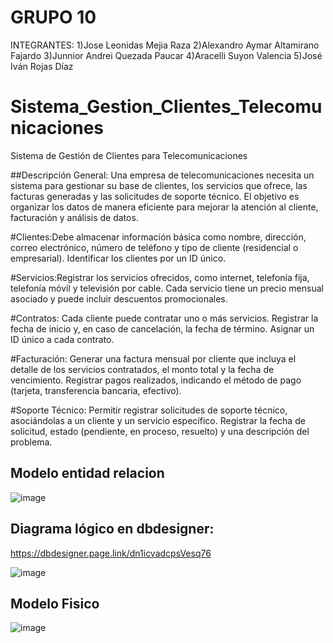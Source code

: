 # GRUPO 10
INTEGRANTES:
1)Jose Leonidas Mejia Raza
2)Alexandro Aymar Altamirano Fajardo
3)Junnior Andrei Quezada Paucar
4)Aracelli Suyon Valencia
5)José Iván Rojas Díaz
			
# Sistema_Gestion_Clientes_Telecomunicaciones
Sistema de Gestión de Clientes para Telecomunicaciones

##Descripción General:
Una empresa de telecomunicaciones necesita un sistema para gestionar su base de clientes, los servicios que ofrece, las facturas generadas y las solicitudes de soporte técnico. El objetivo es organizar los datos de manera eficiente para mejorar la atención al cliente, facturación y análisis de datos.

#Clientes:Debe almacenar información básica como nombre, dirección, correo electrónico, número de teléfono y tipo de cliente (residencial o empresarial).
Identificar los clientes por un ID único.

#Servicios:Registrar los servicios ofrecidos, como internet, telefonía fija, telefonía móvil y televisión por cable.
Cada servicio tiene un precio mensual asociado y puede incluir descuentos promocionales.

#Contratos: Cada cliente puede contratar uno o más servicios.
Registrar la fecha de inicio y, en caso de cancelación, la fecha de término.
Asignar un ID único a cada contrato.

#Facturación: Generar una factura mensual por cliente que incluya el detalle de los servicios contratados, el monto total y la fecha de vencimiento.
Registrar pagos realizados, indicando el método de pago (tarjeta, transferencia bancaria, efectivo).

#Soporte Técnico: Permitir registrar solicitudes de soporte técnico, asociándolas a un cliente y un servicio específico.
Registrar la fecha de solicitud, estado (pendiente, en proceso, resuelto) y una descripción del problema.

## Modelo entidad relacion	  
![image](https://github.com/user-attachments/assets/44497404-203c-4c11-8a3a-ae73786052ab)

## Diagrama lógico en dbdesigner:
https://dbdesigner.page.link/dn1icvadcpsVesq76

![image](https://github.com/user-attachments/assets/c0ef6e3b-f5aa-4105-9d13-e361cdc6bb19)

## Modelo Fisico
![image](https://github.com/user-attachments/assets/c3b6e6e3-0046-4013-b2b2-a170df36c0c6)



